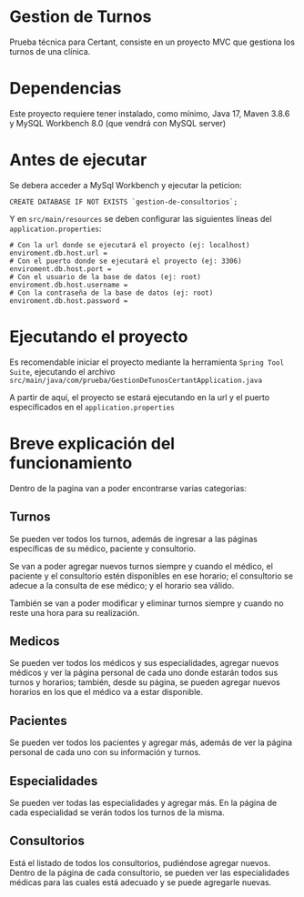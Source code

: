 
# Gestion de Turnos
Prueba técnica para Certant, consiste en un proyecto MVC que gestiona los turnos de una clínica.

# Dependencias
Este proyecto requiere tener instalado, como mínimo, Java 17, Maven 3.8.6 y MySQL Workbench 8.0 (que vendrá con MySQL server)

# Antes de ejecutar
Se debera acceder a MySql Workbench y ejecutar la peticion:
```
CREATE DATABASE IF NOT EXISTS `gestion-de-consultorios`;
```
Y en ```src/main/resources``` se deben configurar las siguientes líneas del ```application.properties```:
```
# Con la url donde se ejecutará el proyecto (ej: localhost)
enviroment.db.host.url =
# Con el puerto donde se ejecutará el proyecto (ej: 3306) 
enviroment.db.host.port = 
# Con el usuario de la base de datos (ej: root)
enviroment.db.host.username = 
# Con la contraseña de la base de datos (ej: root)
enviroment.db.host.password = 
```
# Ejecutando el proyecto
Es recomendable iniciar el proyecto mediante la herramienta ```Spring Tool Suite```, ejecutando el archivo ```src/main/java/com/prueba/GestionDeTunosCertantApplication.java```

A partir de aquí, el proyecto se estará ejecutando en la url y el puerto especificados en el ```application.properties```
# Breve explicación del funcionamiento
Dentro de la pagina van a poder encontrarse varias categorias:
## Turnos
Se pueden ver todos los turnos, además de ingresar a las páginas específicas de su médico, paciente y consultorio.

Se van a poder agregar nuevos turnos siempre y cuando el médico, el paciente y el consultorio estén disponibles en ese horario; el consultorio se adecue a la consulta de ese médico; y el horario sea válido.

También se van a poder modificar y eliminar turnos siempre y cuando no reste una hora para su realización.
## Medicos
Se pueden ver todos los médicos y sus especialidades, agregar nuevos médicos y ver la página personal de cada uno donde estarán todos sus turnos y horarios; también, desde su página, se pueden agregar nuevos horarios en los que el médico va a estar disponible.
## Pacientes
Se pueden ver todos los pacientes y agregar más, además de ver la página personal de cada uno con su información y turnos.
## Especialidades
Se pueden ver todas las especialidades y agregar más. En la página de cada especialidad se verán todos los turnos de la misma.
## Consultorios
Está el listado de todos los consultorios, pudiéndose agregar nuevos. Dentro de la página de cada consultorio, se pueden ver las especialidades médicas para las cuales está adecuado y se puede agregarle nuevas.
